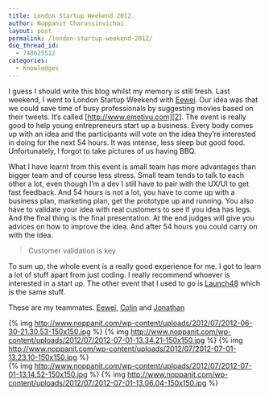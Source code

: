 ```yaml
---
title: London Startup Weekend 2012.
author: Noppanit Charassinvichai
layout: post
permalink: /london-startup-weekend-2012/
dsq_thread_id:
  - 748625512
categories:
  - Knowledges
---
```

I guess I should write this blog whilst my memory is still fresh. Last weekend, I went to London Startup Weekend with [Eewei][1]. Our idea was that we could save time of busy professionals by suggesting movies based on their tweets. It&#8217;s called [http://www.emotivu.com][2]. The event is really good to help young entrepreneurs start up a business. Every body comes up with an idea and the participants will vote on the idea they&#8217;re interested in doing for the next 54 hours. It was intense, less sleep but good food. Unfortunately, I forgot to take pictures of us having BBQ.

What I have learnt from this event is small team has more advantages than bigger team and of course less stress. Small team tends to talk to each other a lot, even though I&#8217;m a dev I still have to pair with the UX/UI to get fast feedback. And 54 hours is not a lot, you have to come up with a business plan, marketing plan, get the prototype up and running. You also have to validate your idea with real customers to see if you idea has legs. And the final thing is the final presentation. At the end judges will give you advices on how to improve the idea. And after 54 hours you could carry on with the idea. 

> Customer validation is key

To sum up, the whole event is a really good experience for me. I got to learn a lot of stuff apart from just coding. I really recommend whoever is interested in a start up. The other event that I used to go is [Launch48][3] which is the same stuff.

These are my teammates. [Eewei][4], [Colin][5] and [Jonathan][6] 

{% img http://www.noppanit.com/wp-content/uploads/2012/07/2012-06-30-21.30.53-150x150.jpg %}
{% img http://www.noppanit.com/wp-content/uploads/2012/07/2012-07-01-13.34.21-150x150.jpg %}
{% img http://www.noppanit.com/wp-content/uploads/2012/07/2012-07-01-13.23.10-150x150.jpg %}  
{% img http://www.noppanit.com/wp-content/uploads/2012/07/2012-07-01-13.14.52-150x150.jpg %}
{% img http://www.noppanit.com/wp-content/uploads/2012/07/2012-07-01-13.06.04-150x150.jpg %}

 [1]: http://www.eewei.com "Eewei"
 [2]: http://www.emotivu.com "Emotivu"
 [3]: http://launch48.com/ "Launch48"
 [4]: http://www.eewei.com
 [5]: http://www.oneninefourstudio.com/
 [6]: http://jonathanyap.com/home.html
